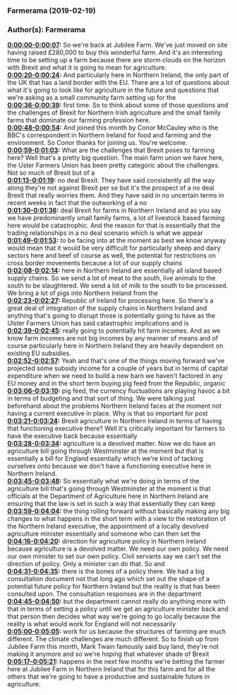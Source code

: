 ### Farmerama  (2019-02-19)  
### Author(s): Farmerama  

**[0:00:00-0:00:07](https://soundcloud.com/farmerama-radio/shorts-jubliee-farm-brexit#t=0:00:00):**  So we're back at Jubilee Farm. We've just moved on site having raised £280,000 to buy  this wonderful farm. And it's an interesting time to be setting up a farm because there  are storm clouds on the horizon with Brexit and what it is going to mean for agriculture.  
**[0:00:20-0:00:24](https://soundcloud.com/farmerama-radio/shorts-jubliee-farm-brexit#t=0:00:20):**  And particularly here in Northern Ireland, the only part of the UK that has a land border  with the EU. There are a lot of questions about what it's going to look like for agriculture  in the future and questions that we're asking as a small community farm setting up for the  
**[0:00:36-0:00:39](https://soundcloud.com/farmerama-radio/shorts-jubliee-farm-brexit#t=0:00:36):**  first time.  So to think about some of those questions and the challenges of Brexit for Northern  Irish agriculture and the small family farms that dominate our farming profession here.  
**[0:00:48-0:00:54](https://soundcloud.com/farmerama-radio/shorts-jubliee-farm-brexit#t=0:00:48):**  And joined this month by Conor McCauley who is the BBC's correspondent in Northern Ireland  for food and farming and the environment. So Conor thanks for joining us.  You're welcome.  
**[0:00:59-0:01:03](https://soundcloud.com/farmerama-radio/shorts-jubliee-farm-brexit#t=0:00:59):**  What are the challenges that Brexit poses to farming here?  Well that's a pretty big question. The main farm union we have here, the Uster Farmers  Union has been pretty categoric about the challenges. Not so much of Brexit but of a  
**[0:01:13-0:01:19](https://soundcloud.com/farmerama-radio/shorts-jubliee-farm-brexit#t=0:01:13):**  no deal Brexit. They have said consistently all the way along they're not against Brexit  per se but it's the prospect of a no deal Brexit that really worries them. And they  have said in no uncertain terms in recent weeks in fact that the outworking of a no  
**[0:01:30-0:01:36](https://soundcloud.com/farmerama-radio/shorts-jubliee-farm-brexit#t=0:01:30):**  deal Brexit for farms in Northern Ireland and as you say we have predominantly small  family farms, a lot of livestock based farming here would be catastrophic. And the reason  for that is essentially that the trading relationships in a no deal scenario which is what we appear  
**[0:01:49-0:01:53](https://soundcloud.com/farmerama-radio/shorts-jubliee-farm-brexit#t=0:01:49):**  to be facing into at the moment as best we know anyway would mean that it would be very  difficult for particularly sheep and dairy sectors here and beef of course as well, the  potential for restrictions on cross border movements because a lot of our supply chains  
**[0:02:08-0:02:14](https://soundcloud.com/farmerama-radio/shorts-jubliee-farm-brexit#t=0:02:08):**  here in Northern Ireland are essentially all island based supply chains. So we send a lot  of meat to the south, live animals to the south to be slaughtered. We send a lot of  milk to the south to be processed. We bring a lot of pigs into Northern Ireland from the  
**[0:02:23-0:02:27](https://soundcloud.com/farmerama-radio/shorts-jubliee-farm-brexit#t=0:02:23):**  Republic of Ireland for processing here. So there's a great deal of integration of the  supply chains in Northern Ireland and anything that's going to disrupt those is potentially  going to have as the Ulster Farmers Union has said catastrophic implications and is  
**[0:02:39-0:02:45](https://soundcloud.com/farmerama-radio/shorts-jubliee-farm-brexit#t=0:02:39):**  really going to potentially hit farm incomes. And as we know farm incomes are not big incomes  by any manner of means and of course particularly here in Northern Ireland they are heavily  dependent on existing EU subsidies.  
**[0:02:52-0:02:57](https://soundcloud.com/farmerama-radio/shorts-jubliee-farm-brexit#t=0:02:52):**  Yeah and that's one of the things moving forward we've projected some subsidy income for a  couple of years but in terms of capital expenditure when we need to build a new barn we haven't  factored in any EU money and in the short term buying pig feed from the Republic, organic  
**[0:03:06-0:03:10](https://soundcloud.com/farmerama-radio/shorts-jubliee-farm-brexit#t=0:03:06):**  pig feed, the currency fluctuations are playing havoc a bit in terms of budgeting and that  sort of thing. We were talking just beforehand about the problems Northern Ireland faces  at the moment not having a current executive in place. Why is that so important for post  
**[0:03:21-0:03:24](https://soundcloud.com/farmerama-radio/shorts-jubliee-farm-brexit#t=0:03:21):**  Brexit agriculture in Northern Ireland in terms of having that functioning executive  there?  Well it's critically important for farmers to have the executive back because essentially  
**[0:03:28-0:03:34](https://soundcloud.com/farmerama-radio/shorts-jubliee-farm-brexit#t=0:03:28):**  agriculture is a devolved matter. Now we do have an agriculture bill going through Westminster  at the moment but that is essentially a bill for England essentially which we're kind of  tacking ourselves onto because we don't have a functioning executive here in Northern Ireland.  
**[0:03:45-0:03:48](https://soundcloud.com/farmerama-radio/shorts-jubliee-farm-brexit#t=0:03:45):**  So essentially what we're doing in terms of the agriculture bill that's going through  Westminster at the moment is that officials at the Department of Agriculture here in Northern  Ireland are ensuring that the law is set in such a way that essentially they can keep  
**[0:03:59-0:04:04](https://soundcloud.com/farmerama-radio/shorts-jubliee-farm-brexit#t=0:03:59):**  the thing rolling forward without basically making any big changes to what happens in  the short term with a view to the restoration of the Northern Ireland executive, the appointment  of a locally devolved agriculture minister essentially and someone who can then set the  
**[0:04:16-0:04:20](https://soundcloud.com/farmerama-radio/shorts-jubliee-farm-brexit#t=0:04:16):**  direction for agriculture policy in Northern Ireland because agriculture is a devolved  matter. We need our own policy. We need our own minister to set our own policy. Civil  servants say we can't set the direction of policy. Only a minister can do that. So and  
**[0:04:31-0:04:35](https://soundcloud.com/farmerama-radio/shorts-jubliee-farm-brexit#t=0:04:31):**  there is the bones of a policy there. We had a big consultation document not that long  ago which set out the shape of a potential future policy for Northern Ireland but the  reality is that has been consulted upon. The consultation responses are in the department  
**[0:04:45-0:04:50](https://soundcloud.com/farmerama-radio/shorts-jubliee-farm-brexit#t=0:04:45):**  but the department cannot really do anything more with that in terms of setting a policy  until we get an agriculture minister back and that person then decides what way we're  going to go locally because the reality is what would work for England will not necessarily  
**[0:05:00-0:05:05](https://soundcloud.com/farmerama-radio/shorts-jubliee-farm-brexit#t=0:05:00):**  work for us because the structures of farming are much different. The climate challenges  are much different. So to finish up from Jubilee Farm this month, Mark Twain famously said  buy land, they're not making it anymore and so we're hoping that whatever shade of Brexit  
**[0:05:17-0:05:21](https://soundcloud.com/farmerama-radio/shorts-jubliee-farm-brexit#t=0:05:17):**  happens in the next few months we're betting the farmer here at Jubilee Farm in Northern  Ireland that for this farm and for all the others that we're going to have a productive  and sustainable future in agriculture.  